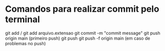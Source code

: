 # Comandos para realizar commit pelo terminal

git add / git add arquivo.extensao
git commit -m "commit message"
git push origin main (primeiro push)
git push
git push -f origin main (em caso de problemas no push)
